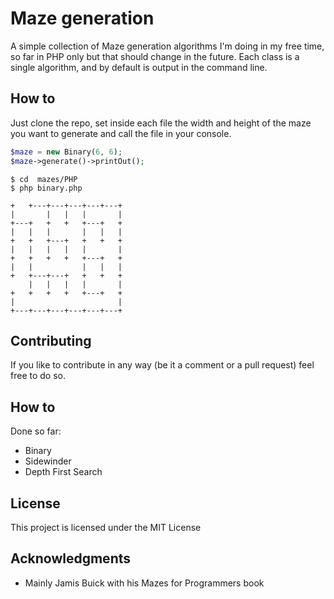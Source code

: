 # Maze generation

A simple collection of Maze generation algorithms I'm doing in my free time, so far in PHP only but that should change in the future. Each class is a single algorithm, and by default is output in the command line.

## How to

Just clone the repo, set inside each file the width and height of the maze you want to generate and call the file in your console.

```php
$maze = new Binary(6, 6);
$maze->generate()->printOut();
```

```
$ cd  mazes/PHP
$ php binary.php

+   +---+---+---+---+---+
|       |   |   |       |
+---+   +   +   +---+   +
|   |   |       |   |   |
+   +   +---+   +   +   +
|   |   |   |   |       |
+   +   +   +   +---+   +
|   |           |   |   |
+   +---+---+   +   +   +
    |   |   |   |       |
+   +   +   +   +---+   +
|                       |
+---+---+---+---+---+---+
```

## Contributing

If you like to contribute in any way (be it a comment or a pull request) feel free to do so.

## How to

Done so far:

* Binary
* Sidewinder
* Depth First Search

## License

This project is licensed under the MIT License

## Acknowledgments

* Mainly Jamis Buick with his Mazes for Programmers book